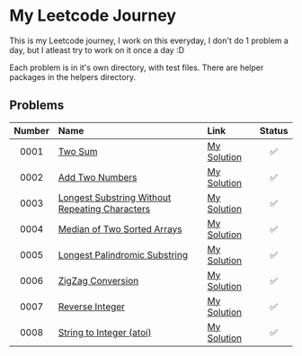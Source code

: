 # My Leetcode Journey
This is my Leetcode journey, I work on this everyday, I don't do 1 problem a day, but I atleast try to work on it once a day :D

Each problem is in it's own directory, with test files. There are helper packages in the helpers directory.

## Problems

| Number | Name | Link | Status |
| :---: | :--- | :--- | :---: |
| 0001 | [Two Sum](https://leetcode.com/problems/two-sum) | [My Solution](./problem0001) | ✅ |
| 0002 | [Add Two Numbers](https://leetcode.com/problems/add-two-numbers) | [My Solution](./problem0002) | ✅ |
| 0003 | [Longest Substring Without Repeating Characters](https://leetcode.com/problems/longest-substring-without-repeating-characters) | [My Solution](./problem0003) | ✅ |
| 0004 |[Median of Two Sorted Arrays](https://leetcode.com/problems/median-of-two-sorted-arrays) | [My Solution](./problem0004) | ✅ |
| 0005 | [Longest Palindromic Substring](https://leetcode.com/problems/longest-palindromic-substring) | [My Solution](./problem0005) | ✅ |
| 0006 | [ZigZag Conversion](https://leetcode.com/problems/zigzag-conversion) | [My Solution](./problem0006) | ✅ |
| 0007 | [Reverse Integer](https://leetcode.com/problems/reverse-integer) | [My Solution](./problem0007) | ✅ |
| 0008 | [String to Integer (atoi)](https://leetcode.com/problems/string-to-integer-atoi) | [My Solution](./problem0008) | ✅ |